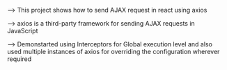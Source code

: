 <p>--> This project shows how to send AJAX request in react using axios</p>
<p>--> axios is a third-party framework for sending AJAX requests in JavaScript</p>
<p>--> Demonstarted using Interceptors for Global execution level and also used multiple instances of axios for overriding the 
configuration wherever required</p>
